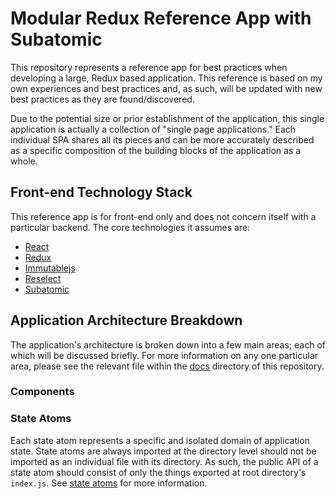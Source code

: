 # Modular Redux Reference App with Subatomic

This repository represents a reference app for best practices when developing a large, Redux based application. This reference is based on my own experiences and best practices and, as such, will be updated with new best practices as they are found/discovered.

Due to the potential size or prior establishment of the application, this single application is actually a collection of "single page applications." Each individual SPA shares all its pieces and can be more accurately described as a specific composition of the building blocks of the application as a whole.

## Front-end Technology Stack

This reference app is for front-end only and does not concern itself with a particular backend. The core technologies it assumes are:

* [React](https://github.com/facebook/react)
* [Redux](https://github.com/reactjs/redux)
* [Immutablejs](https://github.com/facebook/immutable-js)
* [Reselect](https://github.com/reactjs/reselect)
* [Subatomic](https://github.com/andrew-codes/subatomic)

## Application Architecture Breakdown

The application's architecture is broken down into a few main areas; each of which will be discussed briefly. For more information on any one particular area, please see the relevant file within the [docs](/docs) directory of this repository.

### Components

### State Atoms

Each state atom represents a specific and isolated domain of application state. State atoms are always imported at the directory level should not be imported as an individual file with its directory. As such, the public API of a state atom should consist of only the things exported at root directory's `index.js`. See [state atoms](/docs/state-atoms.md) for more information.
